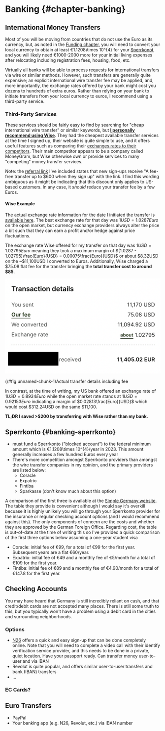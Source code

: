 # Banking {#chapter-banking}

## International Money Transfers

Most of you will be moving from countries that do not use the Euro as its currency, but, as noted in the [Funding chapter](#chapter-funding), you will need to convert your local currency to obtain at least €1.1208\times 10^{4} for your [Sperrkonot](#banking-sperrkonto), and you will likely need €1000-2000 more for your initial living expenses after relocating including registration fees, housing, food, etc.

Virtually all banks will be able to process requests for international transfers via wire or similar methods. However, such transfers are generally quite expensive; an explicit international wire transfer fee may be applied, and, more importantly, the exchange rates offered by your bank might cost you dozens to hundreds of extra euros. Rather than relying on your bank to initiate transfers from your local currency to euros, I recommend using a third-party service.

### Third-Party Services

These services should be fairly easy to find by searching for "cheap international wire transfer" or similar keywords, but **[I personally recommend using Wise](https://wise.com/invite/dic/patrickc2551)**. They had the cheapest available transfer services at the time I signed up, their website is quite simple to use, and it offers useful features such as comparing their [exchanges rates to their competitors](https://wise.com/us/blog/alternatives-to-wise). Their main competitor appears to be a company called MoneyGram, but Wise otherwise own or provide services to many "competing" money transfer services.

Note: the [referral link](https://wise.com/invite/dic/patrickc2551) I've included states that new sign-ups receive "A fee-free transfer up to $600 when they sign up" with the link. I find this wording ambiguous as it might be indicating that this discount only applies to US-based customers. In any case, it *should* reduce your transfer fee by a few Euros.



#### Wise Example

The actual exchange rate information for the date I initiated the transfer is [available here](https://www.exchangerates.org.uk/USD-EUR-15_10_2022-exchange-rate-history.html). The best exchange rate for that day was $1 USD = 1.0287 Euro$ on the open market, but currency exchange providers always alter the price a bit such that they can earn a profit and/or hedge against price fluctuations. 

The exchange rate Wise offered for my transfer on that day was $1 USD = 1.02795 Euro$ meaning they took a maximum margin of $(1.0287 - 1.02795)\frac{Euro}{USD} = 0.00075\frac{Euro}{USD}$ or about \$8.32USD on the ~\$11,100USD I converted to Euros. Additionally, Wise charged a $75.08 flat fee for the transfer bringing the **total transfer cost to around \$85**. 


<div class="figure">
<img src="./inst/images/wise_sperrkonto_details.png" alt="Actual transfer details including fee" width="535" />
<p class="caption">(\#fig:unnamed-chunk-1)Actual transfer details including fee</p>
</div>


In contrast, at the time of writing, my US bank offered an exchange rate of $1 USD = 0.8934 Euro$ while the open market rate stands at $1 USD = 0.92153 Euro$ indicating a margin of $0.02813\frac{Euro}{USD}$ which would cost \$312.24USD on the same \$11,100.

**TL;DR I saved >$200 by transferring with Wise rather than my bank.**



## Sperrkonto {#banking-sperrkonto}

- must fund a Sperrkonto ("blocked account") to the federal minimum amount which is €1.1208\times 10^{4}/year in 2023. This amount generally increases a few hundred Euros every year
- There's more competition amongst Sperrkonto providers than amongst the wire transfer companies in my opinion, and the primary providers are listed below:
  <!-- - [Coracle]() -->
  - Coracle
  - Expatrio
  - Fintiba
  - Sparkasse (don't know much about this option)
  
A comparison of the first three is available at the [Simple Germany website](https://www.simplegermany.com/best-blocked-account-germany/). The table they provide is convenient although I would say it's overkill becuase it is highly unlikely you will go through your Sperrkonto provider for the insurance or regular checking account options (and I would recommend against this). The only components of concern are the costs and whether they are approved by the German Foreign Office. Regarding cost, the table is out-of-date at the time of writing this so I've provided a quick comparison of the first three options below assuming a one-year student visa

* Coracle: initial fee of €99, for a total of €99 for the first year. Subsequent years are a flat €60/year.
* Expatrio: initial fee of €49 and a monthly fee of €5/month for a total of €109 for the first year.
* Fintiba: initial fee of €89 and a monthly fee of €4.90/month for a total of €147.8 for the first year.


## Checking Accounts

You may have heard that Germany is still incredibly reliant on cash, and that credit/debit cards are not accepted many places. There is still some truth to this, but you typically won't have a problem using a debit card in the cities and surrounding neighborhoods.

### Options

- [N26](https://n26.com/r/patrickc4192) offers a quick and easy sign-up that can be done completely online. Note that you will need to complete a video call with their identify verification service provider, and this needs to be done in a private, quiet location. Have your passport ready. Can transfer money user-to-user and via IBAN
- Revolut is quite popular, and offers similar user-to-user transfers and bank (IBAN) transfers
- ...

### EC Cards?



## Euro Transfers

- PayPal
- Your banking app (e.g. N26, Revolut, etc.) via IBAN number


